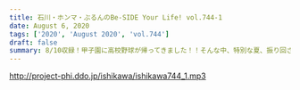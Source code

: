 ```yaml
---
title: 石川・ホンマ・ぶるんのBe-SIDE Your Life! vol.744-1
date: August 6, 2020
tags: ['2020', 'August 2020', 'vol.744']
draft: false
summary: 8/10収録！甲子園に高校野球が帰ってきました！！そんな中、特別な夏、振り回されますね･･･
---
```


http://project-phi.ddo.jp/ishikawa/ishikawa744_1.mp3